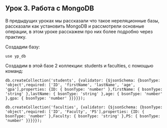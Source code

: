 ## Урок 3. Работа с MongoDB

В предыдущих уроках мы рассказали что такое нереляционные базы, рассказали как установить MongoDB и рассмотрели основные операции, в этом уроке расскажем про них более подробно через практику.

Cоздадим базу:

```
use yp_db
```

Создадим в этой базе 2 коллекции: students и faculties, с помощью команд:

```
db.createCollection('students', {validator: {$jsonSchema: {bsonType: 'object',required: ['ID', 'firstName', 'lastName', 'age', 'gpa'],properties: {ID: { bsonType: 'number' },firstName: { bsonType: 'string' },lastName: { bsonType: 'string' },age: { bsonType: 'number' },gpa: { bsonType: 'number' }}}}});

db.createCollection('faculties', {validator: {$jsonSchema: {bsonType: 'object',required: ['ID', 'Faculty', 'PS'],properties: {ID: { bsonType: 'number' },Faculty: { bsonType: 'string' },PS: { bsonType: 'number' }}}}});

```

